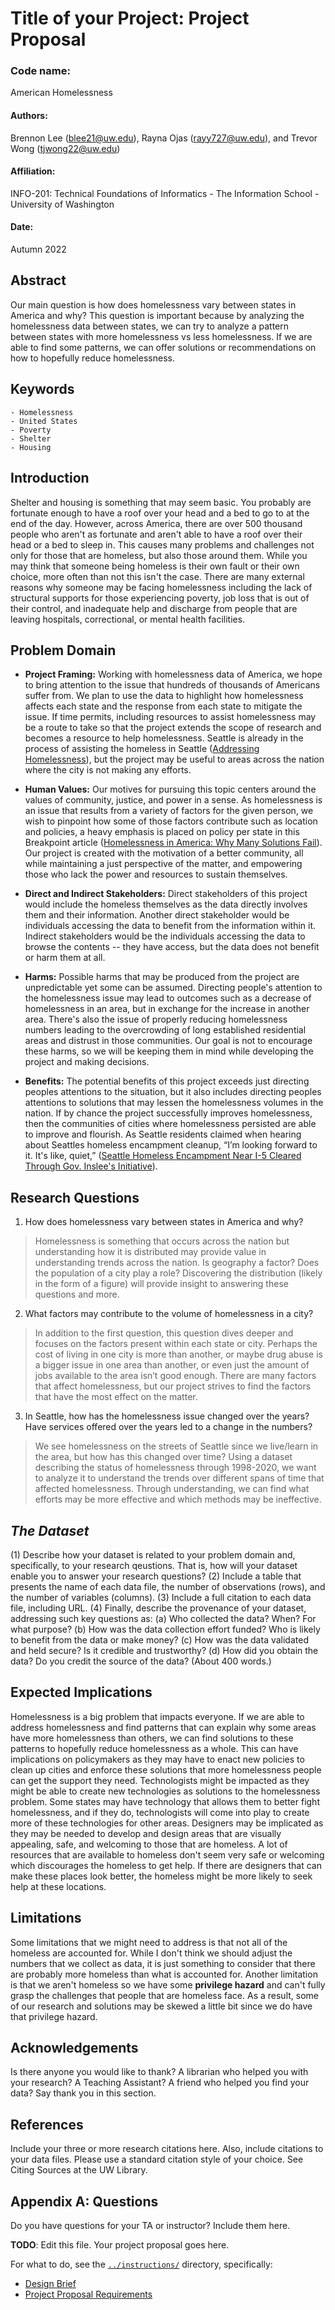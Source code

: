 # Title of your Project: Project Proposal 

### Code name: 
American Homelessness

#### Authors: 
Brennon Lee (blee21@uw.edu), Rayna Ojas (rayy727@uw.edu), and Trevor Wong (tjwong22@uw.edu)

#### Affiliation: 
INFO-201: Technical Foundations of Informatics - The Information School - University of Washington 

#### Date: 
Autumn 2022

## Abstract
Our main question is how does homelessness vary between states in America and why? This question is important because by analyzing the homelessness data between states, we can try to analyze a pattern between states with more homelessness vs less homelessness. If we are able to find some patterns, we can offer solutions or recommendations on how to hopefully reduce homelessness. 

## Keywords

    - Homelessness
    - United States
    - Poverty
    - Shelter
    - Housing

## Introduction

Shelter and housing is something that may seem basic. You probably are fortunate enough to have a roof over your head and a bed to go to at the end of the day. However, across America, there are over 500 thousand people who aren't as fortunate and aren't able to have a roof over their head or a bed to sleep in. This causes many problems and challenges not only for those that are homeless, but also those around them.
While you may think that someone being homeless is their own fault or their own choice, more often than not this isn't the case. There are many external reasons why someone may be facing homelessness including the lack of structural supports for those experiencing poverty, job loss that is out of their control, and inadequate help and discharge from people that are leaving hospitals, correctional, or mental health facilities.

## Problem Domain
* **Project Framing:** Working with homelessness data of America, we hope to bring attention to the issue that hundreds of thousands of Americans suffer from. We plan to use the data to highlight how homelessness affects each state and the response from each state to mitigate the issue. If time permits, including resources to assist homelessness may be a route to take so that the project extends the scope of research and becomes a resource to help homelessness. Seattle is already in the process of assisting the homeless in Seattle ([Addressing Homelessness](https://www.seattle.gov/human-services/reports-and-data/addressing-homelessness#:~:text=Who%20is%20experiencing%20homelessness%20in,compared%20to%20the%202019%20Count.)), but the project may be useful to areas across the nation where the city is not making any efforts.

* **Human Values:** Our motives for pursuing this topic centers around the values of community, justice, and power in a sense. As homelessness is an issue that results from a variety of factors for the given person, we wish to pinpoint how some of those factors contribute such as location and policies, a heavy emphasis is placed on policy per state in this Breakpoint article ([Homelessness in America: Why Many Solutions Fail](https://breakpoint.org/homelessness-in-america-why-many-solutions-fail/)). Our project is created with the motivation of a better community, all while maintaining a just perspective of the matter, and empowering those who lack the power and resources to sustain themselves.

* **Direct and Indirect Stakeholders:** Direct stakeholders of this project would include the homeless themselves as the data directly involves them and their information. Another direct stakeholder would be individuals accessing the data to benefit from the information within it. Indirect stakeholders would be the individuals accessing the data to browse the contents -- they have access, but the data does not benefit or harm them at all.

* **Harms:** Possible harms that may be produced from the project are unpredictable yet some can be assumed. Directing people's attention to the homelessness issue may lead to outcomes such as a decrease of homelessness in an area, but in exchange for the increase in another area. There's also the issue of properly reducing homelessness numbers leading to the overcrowding of long established residential areas and distrust in those communities. Our goal is not to encourage these harms, so we will be keeping them in mind while developing the project and making decisions.
* **Benefits:** The potential benefits of this project exceeds just directing peoples attentions to the situation, but it also includes directing peoples attentions to solutions that may lessen the homelessness volumes in the nation. If by chance the project successfully improves homelessness, then the communities of cities where homelessness persisted are able to improve and flourish. As Seattle residents claimed when hearing about Seattles homeless encampment cleanup, “I’m looking forward to it. It's like, quiet,” ([Seattle Homeless Encampment Near I-5 Cleared Through Gov. Inslee's Initiative](https://komonews.com/news/local/seattle-homeless-encampment-cleared-through-governor-inslees-initiative)).


## Research Questions
1. How does homelessness vary between states in America and why?
> Homelessness is something that occurs across the nation but understanding how it is distributed may provide value in understanding trends across the nation. Is geography a factor? Does the population of a city play a role? Discovering the distribution (likely in the form of a figure) will provide insight to answering these questions and more.

2. What factors may contribute to the volume of homelessness in a city?
> In addition to the first question, this question dives deeper and focuses on the factors present within each state or city. Perhaps the cost of living in one city is more than another, or maybe drug abuse is a bigger issue in one area than another, or even just the amount of jobs available to the area isn’t good enough. There are many factors that affect homelessness, but our project strives to find the factors that have the most effect on the matter.

3. In Seattle, how has the homelessness issue changed over the years? Have services offered over the years led to a change in the numbers?
> We see homelessness on the streets of Seattle since we live/learn in the area, but how has this changed over time? Using a dataset describing the status of homelessness through 1998-2020, we want to analyze it to understand the trends over different spans of time that affected homelessness. Through understanding, we can find what efforts may be more effective and which methods may be ineffective.


## ***The Dataset***

(1) Describe how your dataset is related to your problem domain and, specifically, to your research qeustions. That is, how will your dataset enable you to answer your research questions? (2) Include a table that presents the name of each data file, the number of observations (rows), and the number of variables (columns). (3) Include a full citation to each data file, including URL. (4) Finally, describe the provenance of your dataset, addressing such key questions as: (a) Who collected the data? When? For what purpose? (b) How was the data collection effort funded? Who is likely to benefit from the data or make money? (c) How was the data validated and held secure? Is it credible and trustworthy? (d) How did you obtain the data? Do you credit the source of the data? (About 400 words.)

## Expected Implications
Homelessness is a big problem that impacts everyone. If we are able to address homelessness and find patterns that can explain why some areas have more homelessness than others, we can find solutions to these patterns to hopefully reduce homelessness as a whole. This can have implications on policymakers as they may have to enact new policies to clean up cities and enforce these solutions that more homelessness people can get the support they need. Technologists might be impacted as they might be able to create new technologies as solutions to the homelessness problem. Some states may have technology that allows them to better fight homelessness, and if they do, technologists will come into play to create more of these technologies for other areas. Designers may be implicated as they may be needed to develop and design areas that are visually appealing, safe, and welcoming to those that are homeless. A lot of resources that are available to homeless don't seem very safe or welcoming which discourages the homeless to get help. If there are designers that can make these places look better, the homeless might be more likely to seek help at these locations.

## Limitations
Some limitations that we might need to address is that not all of the homeless are accounted for. While I don't think we should adjust the numbers that we collect as data, it is just something to consider that there are probably more homeless than what is accounted for. Another limitation is that we aren't homeless so we have some **privilege hazard** and can't fully grasp the challenges that people that are homeless face. As a result, some of our research and solutions may be skewed a little bit since we do have that privilege hazard.

## Acknowledgements
Is there anyone you would like to thank? A librarian who helped you with your research? A Teaching Assistant? A friend who helped you find your data? Say thank you in this section.

## References
Include your three or more research citations here. Also, include citations to your data files. Please use a standard citation style of your choice. See Citing Sources at the UW Library.

## Appendix A: Questions
Do you have questions for your TA or instructor? Include them here.


**TODO**: Edit this file. Your project proposal goes here.

For what to do, see the [`../instructions/`](../instructions/) directory, specifically: 

* [Design Brief](../instructions/project-design-brief.pdf)
* [Project Proposal Requirements](../instructions/p01-proposal-requirements.md)
